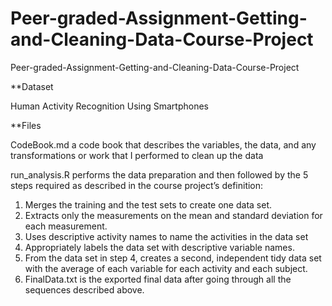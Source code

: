 # Peer-graded-Assignment-Getting-and-Cleaning-Data-Course-Project
Peer-graded-Assignment-Getting-and-Cleaning-Data-Course-Project

**Dataset

Human Activity Recognition Using Smartphones

**Files

CodeBook.md a code book that describes the variables, the data, and any transformations or work that I performed to clean up the data

run_analysis.R performs the data preparation and then followed by the 5 steps required as described in the course project’s definition:
1. Merges the training and the test sets to create one data set.
2. Extracts only the measurements on the mean and standard deviation for each measurement.
3. Uses descriptive activity names to name the activities in the data set
4. Appropriately labels the data set with descriptive variable names.
5. From the data set in step 4, creates a second, independent tidy data set with the average of each variable for each activity    and each subject.
6. FinalData.txt is the exported final data after going through all the sequences described above.
